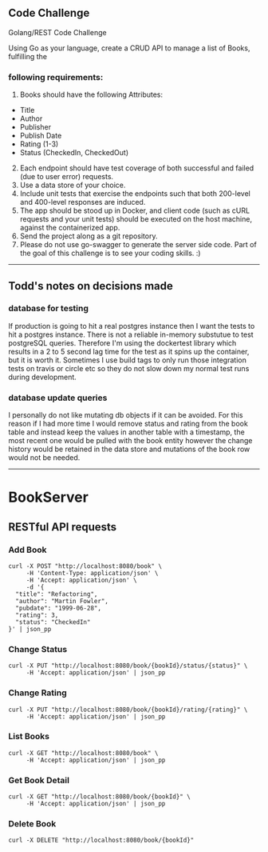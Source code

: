 ## Code Challenge
Golang/REST Code Challenge

Using Go as your language, create a CRUD API to manage a list of Books, fulfilling the

### following requirements:
1. Books should have the following Attributes:
  - Title
  - Author
  - Publisher
  - Publish Date
  - Rating (1-3)
  - Status (CheckedIn, CheckedOut)
2. Each endpoint should have test coverage of both successful and failed (due to user error) requests.
3. Use a data store of your choice.
4. Include unit tests that exercise the endpoints such that both 200-level and 400-level responses are induced.
5. The app should be stood up in Docker, and client code (such as cURL requests and your unit tests) should be executed on the host machine, against the containerized app.
6. Send the project along as a git repository.
7. Please do not use go-swagger to generate the server side code. Part of the goal of this challenge is to see your coding skills. :)

-----
## Todd's notes on decisions made

### database for testing
If production is going to hit a real postgres instance then I want the tests to hit a postgres instance.  There is not a reliable in-memory substutue to test postgreSQL queries.  Therefore I'm using the dockertest library which results in a 2 to 5 second lag time for the test as it spins up the container, but it is worth it.  Sometimes I use build tags to only run those integration tests on travis or circle etc so they do not slow down my normal test runs during development.

### database update queries
I personally do not like mutating db objects if it can be avoided.  For this reason if I had more time I would remove status and rating from the book table and instead keep the values in another table with a timestamp, the most recent one would be pulled with the book entity however the change history would be retained in the data store and mutations of the book row would not be needed.

-----
# BookServer
    
## RESTful API requests
### Add Book
```
curl -X POST "http://localhost:8080/book" \
     -H 'Content-Type: application/json' \
     -H 'Accept: application/json' \
     -d '{
  "title": "Refactoring",
  "author": "Martin Fowler",
  "pubdate": "1999-06-28",
  "rating": 3,
  "status": "CheckedIn"
}' | json_pp
```

### Change Status
```
curl -X PUT "http://localhost:8080/book/{bookId}/status/{status}" \
     -H 'Accept: application/json' | json_pp
```

### Change Rating
```
curl -X PUT "http://localhost:8080/book/{bookId}/rating/{rating}" \
     -H 'Accept: application/json' | json_pp
```

### List Books
```
curl -X GET "http://localhost:8080/book" \
     -H 'Accept: application/json' | json_pp
```

### Get Book Detail
```
curl -X GET "http://localhost:8080/book/{bookId}" \
     -H 'Accept: application/json' | json_pp
```

### Delete Book
```
curl -X DELETE "http://localhost:8080/book/{bookId}"
```